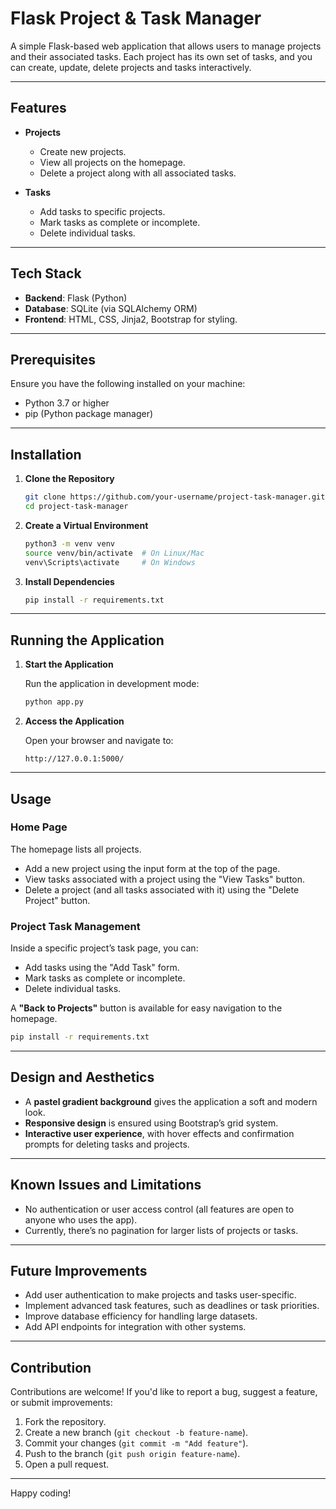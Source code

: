 # Flask Project & Task Manager

A simple Flask-based web application that allows users to manage projects and their associated tasks. Each project has its own set of tasks, and you can create, update, delete projects and tasks interactively.

---

## Features

- **Projects**
  - Create new projects.
  - View all projects on the homepage.
  - Delete a project along with all associated tasks.
  
- **Tasks**
  - Add tasks to specific projects.
  - Mark tasks as complete or incomplete.
  - Delete individual tasks.

---

## Tech Stack

- **Backend**: Flask (Python)
- **Database**: SQLite (via SQLAlchemy ORM)
- **Frontend**: HTML, CSS, Jinja2, Bootstrap for styling.

---

## Prerequisites

Ensure you have the following installed on your machine:

- Python 3.7 or higher
- pip (Python package manager)

---

## Installation

1. **Clone the Repository**

    ```bash
    git clone https://github.com/your-username/project-task-manager.git
    cd project-task-manager
    ```

2. **Create a Virtual Environment**

    ```bash
    python3 -m venv venv
    source venv/bin/activate  # On Linux/Mac
    venv\Scripts\activate     # On Windows
    ```

3. **Install Dependencies**

    ```bash
    pip install -r requirements.txt
    ```

---

## Running the Application

1. **Start the Application**

    Run the application in development mode:

    ```bash
    python app.py
    ```

2. **Access the Application**

    Open your browser and navigate to:

    ```
    http://127.0.0.1:5000/
    ```

---

## Usage

### Home Page

The homepage lists all projects. 

- Add a new project using the input form at the top of the page.
- View tasks associated with a project using the "View Tasks" button.
- Delete a project (and all tasks associated with it) using the "Delete Project" button.

### Project Task Management

Inside a specific project’s task page, you can:

- Add tasks using the "Add Task" form.
- Mark tasks as complete or incomplete.
- Delete individual tasks.

A **"Back to Projects"** button is available for easy navigation to the homepage.

```bash
pip install -r requirements.txt
```

---

## Design and Aesthetics

- A **pastel gradient background** gives the application a soft and modern look.
- **Responsive design** is ensured using Bootstrap’s grid system.
- **Interactive user experience**, with hover effects and confirmation prompts for deleting tasks and projects.

---

## Known Issues and Limitations

- No authentication or user access control (all features are open to anyone who uses the app).
- Currently, there’s no pagination for larger lists of projects or tasks.

---

## Future Improvements

- Add user authentication to make projects and tasks user-specific.
- Implement advanced task features, such as deadlines or task priorities.
- Improve database efficiency for handling large datasets.
- Add API endpoints for integration with other systems.

---

## Contribution

Contributions are welcome! If you'd like to report a bug, suggest a feature, or submit improvements:

1. Fork the repository.
2. Create a new branch (`git checkout -b feature-name`).
3. Commit your changes (`git commit -m "Add feature"`).
4. Push to the branch (`git push origin feature-name`).
5. Open a pull request.

---


Happy coding!